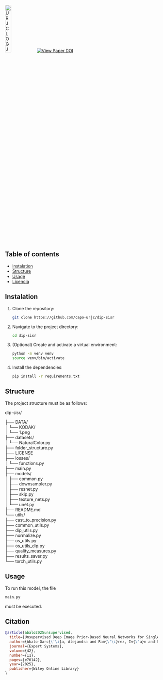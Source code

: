 <img src="https://github.com/user-attachments/assets/53b39e41-0230-4d47-a404-f2daa143b3cd" alt="URJCLOG JPG-removebg-preview" width="20%">
<a href="https://onlinelibrary.wiley.com/doi/10.1111/exsy.70142" target="_blank">
    <img src="https://img.shields.io/badge/View%20Paper-DOI-blue?style=for-the-badge&logo=wiley" alt="View Paper DOI">
  </a>


## Table of contents

- [Instalation](#instalation)
- [Structure](#Structure)
- [Usage](#usage)
- [Licencia](#licencia)

## Instalation

1. Clone the repository:

   ```bash
   git clone https://github.com/capo-urjc/dip-sisr

2. Navigate to the project directory:

   ```bash
   cd dip-sisr

3. (Optional) Create and activate a virtual environment:
   ```bash
   python -m venv venv
   source venv/bin/activate  
   
4. Install the dependencies:
   ```bash
   pip install -r requirements.txt


## Structure
The project structure must be as follows:

dip-sisr/

├── DATA/  
│   └── KODAK/  
│       └── 1.png  
├── datasets/  
│   └── NaturalColor.py  
├── folder_structure.py  
├── LICENSE  
├── losses/  
│   └── functions.py  
├── main.py  
├── models/  
│   ├── common.py  
│   ├── downsampler.py  
│   ├── resnet.py  
│   ├── skip.py  
│   ├── texture_nets.py  
│   └── unet.py  
├── README.md  
└── utils/  
    ├── cast_to_precision.py  
    ├── common_utils.py  
    ├── dip_utils.py  
    ├── normalize.py  
    ├── os_utils.py  
    ├── os_utils_dip.py  
    ├── quality_measures.py  
    ├── results_saver.py  
    └── torch_utils.py  


## Usage
To run this model, the file 
   ```bash
   main.py
   ```

must be executed.  

## Citation
```bibtex
@article{abalo2025unsupervised,
  title={Unsupervised Deep Image Prior-Based Neural Networks for Single Image Super-Resolution: Comparative Analysis and Modelling Guidelines},
  author={Abalo-Garc{\'\i}a, Alejandra and Ram{\'\i}rez, Iv{\'a}n and Schiavi, Emanuele},
  journal={Expert Systems},
  volume={42},
  number={11},
  pages={e70142},
  year={2025},
  publisher={Wiley Online Library}
}



